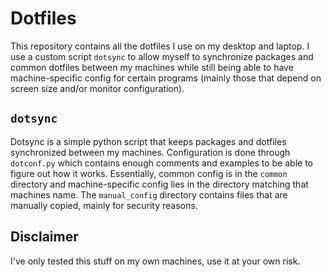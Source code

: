 # Dotfiles
This repository contains all the dotfiles I use on my desktop and laptop. I use a custom script `dotsync` to allow myself to synchronize packages and common dotfiles between my machines while still being able to have machine-specific config for certain programs (mainly those that depend on screen size and/or monitor configuration).

## `dotsync`
Dotsync is a simple python script that keeps packages and dotfiles synchronized between my machines. Configuration is done through `dotconf.py` which contains enough comments and examples to be able to figure out how it works.
Essentially, common config is in the `common` directory and machine-specific config lies in the directory matching that machines name. The `manual_config` directory contains files that are manually copied, mainly for security reasons.

## Disclaimer
I've only tested this stuff on my own machines, use it at your own risk.
